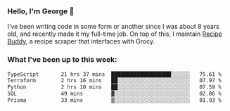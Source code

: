 ### Hello, I'm George 👋

I've been writing code in some form or another since I was about 8 years old, and recently made it my full-time job. On top of this, I maintain [Recipe Buddy](https://github.com/georgegebbett/recipe-buddy), a recipe scraper that interfaces with Grocy.  

<!--
**georgegebbett/georgegebbett** is a ✨ _special_ ✨ repository because its `README.md` (this file) appears on your GitHub profile.

Here are some ideas to get you started:

- 🔭 I’m currently working on ...
- 🌱 I’m currently learning ...
- 👯 I’m looking to collaborate on ...
- 🤔 I’m looking for help with ...
- 💬 Ask me about ...
- 📫 How to reach me: ...
- 😄 Pronouns: ...
- ⚡ Fun fact: ...
-->

### What I've been up to this week:
<!--START_SECTION:waka-->

```txt
TypeScript       21 hrs 37 mins  ███████████████████░░░░░░   75.61 %
Terraform        2 hrs 16 mins   ██░░░░░░░░░░░░░░░░░░░░░░░   07.97 %
Python           2 hrs 10 mins   ██░░░░░░░░░░░░░░░░░░░░░░░   07.59 %
SQL              49 mins         ▓░░░░░░░░░░░░░░░░░░░░░░░░   02.86 %
Prisma           33 mins         ▒░░░░░░░░░░░░░░░░░░░░░░░░   01.93 %
```

<!--END_SECTION:waka-->

